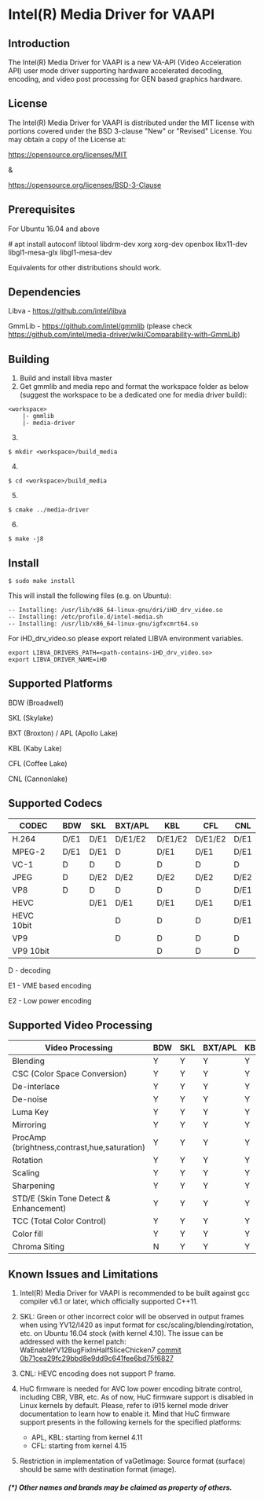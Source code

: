 # Intel(R) Media Driver for VAAPI


## Introduction

The Intel(R) Media Driver for VAAPI is a new VA-API (Video Acceleration API)
user mode driver supporting hardware accelerated decoding, encoding, and
video post processing for GEN based graphics hardware.

## License

The Intel(R) Media Driver for VAAPI is distributed under the MIT license with
portions covered under the BSD 3-clause "New" or "Revised" License.
You may obtain a copy of the License at:

https://opensource.org/licenses/MIT

&

https://opensource.org/licenses/BSD-3-Clause

## Prerequisites

For Ubuntu 16.04 and above

\# apt install autoconf libtool libdrm-dev xorg xorg-dev openbox libx11-dev libgl1-mesa-glx libgl1-mesa-dev

Equivalents for other distributions should work.

## Dependencies

Libva - https://github.com/intel/libva

GmmLib - https://github.com/intel/gmmlib (please check https://github.com/intel/media-driver/wiki/Comparability-with-GmmLib)

## Building

1. Build and install libva master
2. Get gmmlib and media repo and format the workspace folder as below (suggest the workspace to be a dedicated one for media driver build):
```
<workspace>
    |- gmmlib
    |- media-driver
```
3. 
```
$ mkdir <workspace>/build_media
```
4. 
```
$ cd <workspace>/build_media
```
5. 
```
$ cmake ../media-driver
```
6. 
```
$ make -j8
```

## Install

```
$ sudo make install
```
This will install the following files (e.g. on Ubuntu):
```
-- Installing: /usr/lib/x86_64-linux-gnu/dri/iHD_drv_video.so
-- Installing: /etc/profile.d/intel-media.sh
-- Installing: /usr/lib/x86_64-linux-gnu/igfxcmrt64.so
```

For iHD_drv_video.so please export related LIBVA environment variables.
```
export LIBVA_DRIVERS_PATH=<path-contains-iHD_drv_video.so>
export LIBVA_DRIVER_NAME=iHD
```

## Supported Platforms

BDW (Broadwell)

SKL (Skylake)

BXT (Broxton) / APL (Apollo Lake)

KBL (Kaby Lake)

CFL (Coffee Lake)

CNL (Cannonlake)

## Supported Codecs

| CODEC      | BDW  | SKL  | BXT/APL |   KBL   |   CFL   | CNL  |
|------------|------|------|---------|---------|---------|------|
| H.264      | D/E1 | D/E1 | D/E1/E2 | D/E1/E2 | D/E1/E2 | D/E1 |
| MPEG-2     | D/E1 | D/E1 | D       | D/E1    | D/E1    | D/E1 |
| VC-1       | D    | D    | D       | D       | D       | D    |
| JPEG       | D    | D/E2 | D/E2    | D/E2    | D/E2    | D/E2 |
| VP8        | D    | D    | D       | D       | D       | D/E1 |
| HEVC       |      | D/E1 | D/E1    | D/E1    | D/E1    | D/E1 |
| HEVC 10bit |      |      | D       | D       | D       | D/E1 |
| VP9        |      |      | D       | D       | D       | D    |
| VP9 10bit  |      |      |         | D       | D       | D    |

D  - decoding

E1 - VME based encoding

E2 - Low power encoding

## Supported Video Processing

| Video Processing                             | BDW | SKL | BXT/APL | KBL | CFL | CNL |
|----------------------------------------------|-----|-----|---------|-----|-----|-----|
| Blending                                     |  Y  |  Y  |    Y    |  Y  |  Y  |  Y  |
| CSC (Color Space Conversion)                 |  Y  |  Y  |    Y    |  Y  |  Y  |  Y  |
| De-interlace                                 |  Y  |  Y  |    Y    |  Y  |  Y  |  Y  |
| De-noise                                     |  Y  |  Y  |    Y    |  Y  |  Y  |  Y  |
| Luma Key                                     |  Y  |  Y  |    Y    |  Y  |  Y  |  Y  |
| Mirroring                                    |  Y  |  Y  |    Y    |  Y  |  Y  |  Y  |
| ProcAmp (brightness,contrast,hue,saturation) |  Y  |  Y  |    Y    |  Y  |  Y  |  Y  |
| Rotation                                     |  Y  |  Y  |    Y    |  Y  |  Y  |  Y  |
| Scaling                                      |  Y  |  Y  |    Y    |  Y  |  Y  |  Y  |
| Sharpening                                   |  Y  |  Y  |    Y    |  Y  |  Y  |  Y  |
| STD/E (Skin Tone Detect & Enhancement)       |  Y  |  Y  |    Y    |  Y  |  Y  |  Y  |
| TCC (Total Color Control)                    |  Y  |  Y  |    Y    |  Y  |  Y  |  Y  |
| Color fill                                   |  Y  |  Y  |    Y    |  Y  |  Y  |  Y  |
| Chroma Siting                                |  N  |  Y  |    Y    |  Y  |  Y  |  Y  |

## Known Issues and Limitations

1. Intel(R) Media Driver for VAAPI is recommended to be built against gcc compiler v6.1
or later, which officially supported C++11.

2. SKL: Green or other incorrect color will be observed in output frames when using
YV12/I420 as input format for csc/scaling/blending/rotation, etc. on Ubuntu 16.04 stock
(with kernel 4.10). The issue can be addressed with the kernel patch:
WaEnableYV12BugFixInHalfSliceChicken7 [commit 0b71cea29fc29bbd8e9dd9c641fee6bd75f6827](https://cgit.freedesktop.org/drm-tip/commit/?id=0b71cea29fc29bbd8e9dd9c641fee6bd75f68274)

3. CNL: HEVC encoding does not support P frame.

4. HuC firmware is needed for AVC low power encoding bitrate control, including CBR, VBR, etc. As of now, HuC firmware support is disabled in Linux kernels by default. Please, refer to i915 kernel mode driver documentation to learn how to enable it. Mind that HuC firmware support presents in the following kernels for the specified platforms:
   * APL, KBL: starting from kernel 4.11
   * CFL: starting from kernel 4.15

5. Restriction in implementation of vaGetImage: Source format (surface) should be same with destination format (image).

##### (*) Other names and brands may be claimed as property of others.

